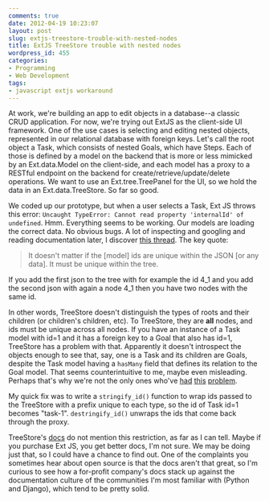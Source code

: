 ```yaml
---
comments: true
date: 2012-04-19 10:23:07
layout: post
slug: extjs-treestore-trouble-with-nested-nodes
title: ExtJS TreeStore trouble with nested nodes
wordpress_id: 455
categories:
- Programming
- Web Development
tags:
- javascript extjs workaround
---
```


At work, we're building an app to edit objects in a database--a classic CRUD application. For now, we're trying out ExtJS as the client-side UI framework. One of the use cases is selecting and editing nested objects, represented in our relational database with foreign keys. Let's call the root object a Task, which consists of nested Goals, which have Steps. Each of those is defined by a model on the backend that is more or less mimicked by an Ext.data.Model on the client-side, and each model has a proxy to a RESTful endpoint on the backend for create/retrieve/update/delete operations. We want to use an Ext.tree.TreePanel for the UI, so we hold the data in an Ext.data.TreeStore. So far so good. 

We coded up our prototype, but when a user selects a Task, Ext JS throws this error: `Uncaught TypeError: Cannot read property 'internalId' of undefined`. Hmm. Everything seems to be working. Our models are loading the correct data. No obvious bugs. A lot of inspecting and googling and reading documentation later, I discover [this thread](http://www.sencha.com/forum/archive/index.php/t-160068.html?s=03fb3a67ebf1e1ef856bc5f277ad12e8). The key quote: 



> It doesn't matter if the [model] ids are unique within the JSON [or any data]. It must be unique within the tree. 

If you add the first json to the tree with for example the id 4_1 and you add the second json with again a node 4_1 then you have two nodes with the same id. 



In other words, TreeStore doesn't distinguish the types of roots and their children (or children's children, etc). To TreeStore, they are **all** nodes, and ids must be unique across all nodes. If you have an instance of a Task model with id=1 and it has a foreign key to a Goal that also has id=1, TreeStore has a problem with that. Apparently it doesn't introspect the objects enough to see that, say, one is a Task and its children are Goals, despite the Task model having a `hasMany` field that defines its relation to the Goal model. That seems counterintuitive to me, maybe even misleading. Perhaps that's why we're not the only ones who've [had](http://www.sencha.com/forum/showthread.php?129524-CLOSED-Selection-of-Association-in-DataView) [this](http://www.sencha.com/forum/showthread.php?135285-TreeStore-Model-and-quot-id-quot-field) [problem](http://www.sencha.com/forum/showthread.php?196396-How-to-add-children-tree-nodes-dynamically). 

My quick fix was to write a `stringify_id()` function to wrap ids passed to the TreeStore with a prefix unique to each type, so the id of Task id=1 becomes "task-1". `destringify_id()` unwraps the ids that come back through the proxy. 

TreeStore's [docs](http://docs.sencha.com/ext-js/4-0/#!/api/Ext.data.TreeStore) do not mention this restriction, as far as I can tell. Maybe if you purchase Ext JS, you get better docs, I'm not sure. We may be doing just that, so I could have a chance to find out. One of the complaints you sometimes hear about open source is that the docs aren't that great, so I'm curious to see how a for-profit company's docs stack up against the documentation culture of the communities I'm most familiar with (Python and Django), which tend to be pretty solid.

